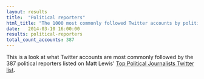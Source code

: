 ```yaml
---
layout: results
title:  "Political reporters"
html_title: "The 1000 most commonly followed Twitter accounts by political reporters"
date:   2014-03-10 16:00:00
results: political-reporters
total_count_accounts: 387
---
```


This is a look at what Twitter accounts are most commonly followed by the 387 political reporters listed on Matt Lewis' [Top Political Journalists Twitter list](https://twitter.com/Scobleizer/lists/tech-investors).
